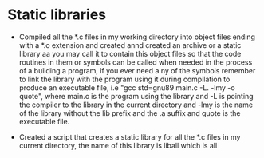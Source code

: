 # Static libraries
* Compiled all the *.c files in my working directory into object files ending with a *.o extension and created annd created an archive or a static library aa you may call it to contain this object files so that the code routines in them or symbols can be called when needed in the process of a building a program, if you ever need a ny of the symbols remember to link the library with the program using it during compilation to produce an executable file, i.e "gcc std=gnu89 main.c -L. -lmy -o quote", where main.c is the program using the library and -L is pointing the compiler to the library in the current directory and -lmy is the name of the library without the lib prefix and the .a suffix and quote is the executable file.

* Created a script that creates a static library for all the *.c files in my current directory, the name of this library is liball which is all
